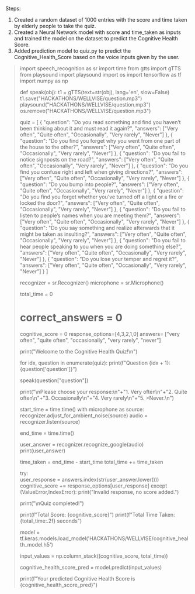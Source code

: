 Steps:
1. Created a random dataset of 1000 entries with the score and time taken by elderly people to take the quiz.
2. Created a Neural Network model with score and time_taken as inputs and trained the model on the dataset to predict the Cognitive Health Score.
3. Added prediction model to quiz.py to predict the Cognitive_Health_Score based on the voice inputs given by the user.

>import speech_recognition as sr
>import time
>from gtts import gTTS
>from playsound import playsound
>import os
>import tensorflow as tf
>import numpy as np
>
>def speak(obj):
>    t1 = gTTS(text=str(obj), lang='en', slow=False)  
>    t1.save("HACKATHONS/WELLVISE/question.mp3")
>    playsound("HACKATHONS/WELLVISE/question.mp3")
>    os.remove("HACKATHONS/WELLVISE/question.mp3")
>
>quiz = [
>    {
>        "question": "Do you read something and find you haven’t been thinking about it and must read it again?",
>        "answers": ["Very often", "Quite often", "Occasionally", "Very rarely", "Never"]
>    },
>    {
>        "question": "Do you find you forget why you went from one part of the house to the other?",
>        "answers": ["Very often", "Quite often", "Occasionally", "Very rarely", "Never"]
>    },
>    {
>        "question": "Do you fail to notice signposts on the road?",
>        "answers": ["Very often", "Quite often", "Occasionally", "Very rarely", "Never"]
>    },
>    {
>        "question": "Do you find you confuse right and left when giving directions?",
>        "answers": ["Very often", "Quite often", "Occasionally", "Very rarely", "Never"]
>    },
>    {
>        "question": "Do you bump into people?",
>        "answers": ["Very often", "Quite often", "Occasionally", "Very rarely", "Never"]
>    },
>    {
>        "question": "Do you find you forget whether you’ve turned off a light or a fire or locked the door?",
>        "answers": ["Very often", "Quite often", "Occasionally", "Very rarely", "Never"]
>    },
>    {
>        "question": "Do you fail to listen to people’s names when you are meeting them?",
>        "answers": ["Very often", "Quite often", "Occasionally", "Very rarely", "Never"]
>    },
>    {
>        "question": "Do you say something and realize afterwards that it might be taken as insulting?",
>        "answers": ["Very often", "Quite often", "Occasionally", "Very rarely", "Never"]
>    },
>    {
>        "question": "Do you fail to hear people speaking to you when you are doing something else?",
>        "answers": ["Very often", "Quite often", "Occasionally", "Very rarely", "Never"]
>    },
>    {
>        "question": "Do you lose your temper and regret it?",
>        "answers": ["Very often", "Quite often", "Occasionally", "Very rarely", "Never"]
>    }
>]
>
>recognizer = sr.Recognizer()
>microphone = sr.Microphone()
>
>total_time = 0
># correct_answers = 0
>cognitive_score = 0
>response_options=[4,3,2,1,0]
>answers= ["very often", "quite often", "occasionally", "very rarely", "never"]
>
>print("Welcome to the Cognitive Health Quiz!\n")
>
>for idx, question in enumerate(quiz):
>    print(f"Question {idx + 1}: {question['question']}")
>
>    speak(question["question"])
>    
>    print("\nPlease choose your response:\n"+"1. Very often\n"+"2. Quite often\n"+"3. Occasionally\n"+"4. Very rarely\n"+"5. >Never.\n")
>
>    start_time = time.time()
>    with microphone as source:
>        recognizer.adjust_for_ambient_noise(source)
>        audio = recognizer.listen(source)
>
>    end_time = time.time()
>
>    user_answer = recognizer.recognize_google(audio)
>    print(user_answer)
>
>    time_taken = end_time - start_time
>    total_time += time_taken
>
>    try:                                                                                      
>        user_response = answers.index(str(user_answer.lower()))
>        cognitive_score += response_options[user_response]
>    except (ValueError,IndexError):
>        print("Invalid response, no score added.")
>
>print("\nQuiz completed!")
>
>print(f"Total Score: {cognitive_score}")
>print(f"Total Time Taken: {total_time:.2f} seconds")
>
>model = tf.keras.models.load_model('HACKATHONS/WELLVISE/cognitive_health_model.h5')
>
>input_values = np.column_stack((cognitive_score, total_time))
>
>cognitive_health_score_pred = model.predict(input_values)
>
>print(f"Your predicted Cognitive Health Score is {cognitive_health_score_pred}")
